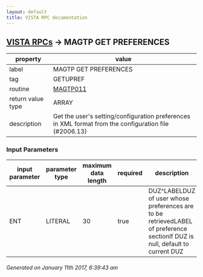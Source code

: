 ```yaml
---
layout: default
title: VISTA RPC documentation
---
```




## [VISTA RPCs](TableOfContent.md) &#8594; MAGTP GET PREFERENCES 

 property | value 
--- | --- 
 label | MAGTP GET PREFERENCES
 tag | GETUPREF
 routine | [MAGTP011](http://code.osehra.org/dox/Routine_MAGTP011_source.html)
 return value type | ARRAY
 description | Get the user's setting/configuration preferences in XML format from the configuration file (#2006.13)

### Input Parameters

| input parameter | parameter type | maximum data length | required | description | 
| --- | --- | --- | --- | --- | 
| ENT | LITERAL | 30 | true | DUZ^LABELDUZ of user whose preferences are to be retrievedLABEL of preference sectionIf DUZ is null, default to current DUZ | 




 ###### Generated on January 11th 2017, 6:39:43 am